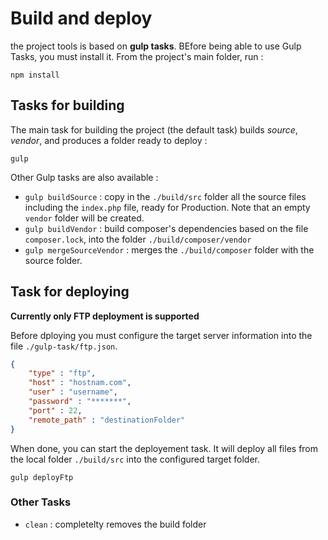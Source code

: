 # Build and deploy

the project tools is based on **gulp tasks**. BEfore being able to use Gulp Tasks, you must install it. From the project's main folder, run :

```
npm install
```

## Tasks for building

The main task for building the project (the default task) builds *source*, *vendor*, and produces a folder ready to deploy :

```
gulp
```

Other Gulp tasks are also available :
- `gulp buildSource` : copy in the `./build/src` folder all the source files including the `index.php` file, ready for Production. Note that an empty `vendor` folder will be created.
- `gulp buildVendor` : build composer's dependencies based on the file `composer.lock`, into the folder `./build/composer/vendor`
- `gulp mergeSourceVendor` : merges the `./build/composer` folder with the source folder.


## Task for deploying 

**Currently only FTP deployment is supported**

Before dploying you must configure the target server information into the file `./gulp-task/ftp.json`. 

```json
{
    "type" : "ftp",
    "host" : "hostnam.com",
    "user" : "username",
    "password" : "*******",
    "port" : 22,
    "remote_path" : "destinationFolder"
}
```

When done, you can start the deployement task. It will deploy all files from the local folder `./build/src` into the configured target folder.

```
gulp deployFtp
```



### Other Tasks

- `clean` : completelty removes the build folder


